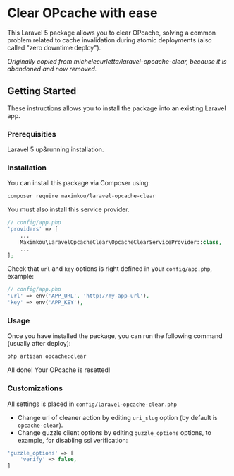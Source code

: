 # Clear OPcache with ease
This Laravel 5 package allows you to clear OPcache, solving a common problem related to cache invalidation during atomic deployments (also called "zero downtime deploy").

_Originally copied from michelecurletta/laravel-opcache-clear, because it is abandoned and now removed._

## Getting Started

These instructions allows you to install the package into an existing Laravel app.

### Prerequisities

Laravel 5 up&running installation.


### Installation

You can install this package via Composer using:

```bash
composer require maximkou/laravel-opcache-clear
```

You must also install this service provider.

```php
// config/app.php
'providers' => [
    ...
    Maximkou\LaravelOpcacheClear\OpcacheClearServiceProvider::class,
    ...
];
```

Check that `url` and `key` options is right defined in your `config/app.php`, example:

```php
// config/app.php
'url' => env('APP_URL', 'http://my-app-url'),
'key' => env('APP_KEY'),
```
### Usage

Once you have installed the package, you can run the following command (usually after deploy):

```bash
php artisan opcache:clear
```
All done! Your OPcache is resetted!

### Customizations

All settings is placed in `config/laravel-opcache-clear.php`

* Change uri of cleaner action by editing `uri_slug` option (by default is `opcache-clear`).
* Change guzzle client options by editing `guzzle_options` options, to example, for disabling ssl verification:

```php
'guzzle_options' => [
    'verify' => false,
]
```

